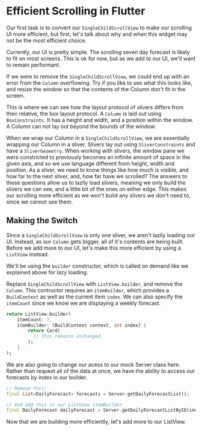 # Efficient Scrolling in Flutter

Our first task is to convert our `SingleChildScrollView` to make our scrolling UI more efficient, but first, let's talk about why and when this widget may not be the most efficient choice.

Currently, our UI is pretty simple. The scrolling seven day forecast is likely to fit on most screens. This is ok for now, but as we add to our UI, we'll want to remain performant.

If we were to remove the `SingleChildScrollView`, we could end up with an error from the `Column` overflowing. Try if you like to see what this looks like, and resize the window so that the contents of the Column don't fit in the screen.

This is where we can see how the layout protocol of slivers differs from their relative, the box layout protocol. A `Column` is laid out using `BoxConstraints`. It has a height and width, and a position within the window. A Column can not lay out beyond the bounds of the window.

When we wrap our Column in a `SingleChildScrollView`, we are essentially wrapping our Column in a sliver. Slivers lay out using `SliverConstraints` and have a `SliverGeometry`. When working with slivers, the window pane we were constricted to previously becomes an infinite amount of space in the given axis, and so we use language different from height, width and position. As a sliver, we need to know things like how much is visible, and how far to the next sliver, and, how far have we scrolled? The answers to these questions allow us to lazily load slivers, meaning we only build the slivers we can see, and a little bit of the ones on either edge. This makes our scrolling more efficient as we won't build any slivers we don't need to, since we cannot see them.

## Making the Switch

Since a `SingleChildScrollView` is only one sliver, we aren't lazily loading our UI. Instead, as our `Column` gets bigger, all of it's contents are being built. Before we add more to our UI, let's make this more efficient by using a `ListView` instead.

We'll be using the `builder` constructor, which is called on demand like we explained above for lazy loading.

Replace `SingleChildScrollView` with `ListView.builder`, and remove the `Column`. This contructor requires an `itemBuilder`, which provides a `BuildContext` as well as the current item `index`. We can also specify the `itemCount` since we know we are displaying a weekly forecast.

```dart
return ListView.builder(
    itemCount: 7,
    itemBuilder: (BuildContext context, int index) {
        return Card(
          // This remains unchanged.
        );
    }
);
```

We are also going to change our acess to our mock Server class here. Rather than request all of the data at once, we have the ability to access our forecasts by index in our builder.

```dart
// Remove this:
final List<DailyForecast> forecasts = Server.getDailyForecastList();

// And add this in our ListView itemBuilder
final DailyForecast dailyForecast = Server.getDailyForecastListByID(index);
```

Now that we are building more efficiently, let's add more to our ListView.


